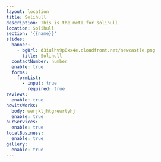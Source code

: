 ```yaml
---
layout: location
title: Solihull
description: This is the meta for solihull
location: Solihull
section: '{{name}}'
slides:
  banner:
    - bgUrl: d3iulhv9p0xx4e.cloudfront.net/newcastle.png
      title: Solihull
  contactNumber: number
  enable: true
  forms:
    formList:
      - input: true
        required: true
reviews:
  enable: true
howitsWorks:
  body: werjkljhtgrewrtyhj
  enable: true
ourServices:
  enable: true
localBusiness:
  enable: true
gallery:
  enable: true
---
```


